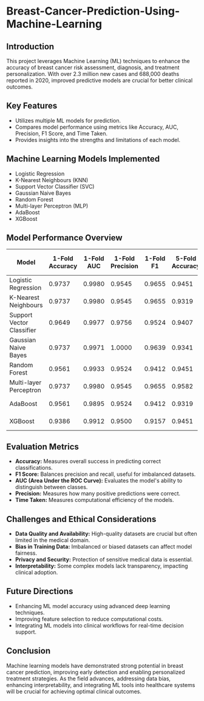 # Breast-Cancer-Prediction-Using-Machine-Learning

## Introduction
This project leverages Machine Learning (ML) techniques to enhance the accuracy of breast cancer risk assessment, diagnosis, and treatment personalization. With over 2.3 million new cases and 688,000 deaths reported in 2020, improved predictive models are crucial for better clinical outcomes.

## Key Features
- Utilizes multiple ML models for prediction.
- Compares model performance using metrics like Accuracy, AUC, Precision, F1 Score, and Time Taken.
- Provides insights into the strengths and limitations of each model.

## Machine Learning Models Implemented
- Logistic Regression
- K-Nearest Neighbours (KNN)
- Support Vector Classifier (SVC)
- Gaussian Naive Bayes
- Random Forest
- Multi-layer Perceptron (MLP)
- AdaBoost
- XGBoost

## Model Performance Overview
| Model               | 1-Fold Accuracy | 1-Fold AUC | 1-Fold Precision | 1-Fold F1 | 5-Fold Accuracy | 5-Fold AUC | 5-Fold Precision | 5-Fold F1 | Time Taken (5-Fold) |
|---------------------|-----------------|-------------|-------------------|------------|------------------|-------------|-------------------|------------|----------------------|
| Logistic Regression  | 0.9737          | 0.9980      | 0.9545            | 0.9655      | 0.9451           | 0.9980      | 0.9545            | 0.9655      | 0.74567 sec          |
| K-Nearest Neighbours | 0.9737          | 0.9980      | 0.9545            | 0.9655      | 0.9319           | 0.9902      | 0.9545            | 0.9655      | 1.04597 sec          |
| Support Vector Classifier | 0.9649     | 0.9977      | 0.9756            | 0.9524      | 0.9407           | 0.9977      | 0.9756            | 0.9524      | 1.65291 sec          |
| Gaussian Naive Bayes | 0.9737          | 0.9971      | 1.0000            | 0.9639      | 0.9341           | 0.9971      | 1.0000            | 0.9639      | 0.53282 sec          |
| Random Forest        | 0.9561          | 0.9933      | 0.9524            | 0.9412      | 0.9451           | 0.9961      | 0.9524            | 0.9412      | 1.36128 sec          |
| Multi-layer Perceptron| 0.9737         | 0.9980      | 0.9545            | 0.9655      | 0.9582           | 0.9980      | 0.9545            | 0.9655      | 6.58423 sec          |
| AdaBoost             | 0.9561          | 0.9895      | 0.9524            | 0.9412      | 0.9319           | 0.9895      | 0.9524            | 0.9412      | 0.89895 sec          |
| XGBoost              | 0.9386          | 0.9912      | 0.9500            | 0.9157      | 0.9451           | 0.9912      | 0.9500            | 0.9157      | 2.74414 sec          |

## Evaluation Metrics
- **Accuracy:** Measures overall success in predicting correct classifications.
- **F1 Score:** Balances precision and recall, useful for imbalanced datasets.
- **AUC (Area Under the ROC Curve):** Evaluates the model's ability to distinguish between classes.
- **Precision:** Measures how many positive predictions were correct.
- **Time Taken:** Measures computational efficiency of the models.

## Challenges and Ethical Considerations
- **Data Quality and Availability:** High-quality datasets are crucial but often limited in the medical domain.
- **Bias in Training Data:** Imbalanced or biased datasets can affect model fairness.
- **Privacy and Security:** Protection of sensitive medical data is essential.
- **Interpretability:** Some complex models lack transparency, impacting clinical adoption.

## Future Directions
- Enhancing ML model accuracy using advanced deep learning techniques.
- Improving feature selection to reduce computational costs.
- Integrating ML models into clinical workflows for real-time decision support.

## Conclusion
Machine learning models have demonstrated strong potential in breast cancer prediction, improving early detection and enabling personalized treatment strategies. As the field advances, addressing data bias, enhancing interpretability, and integrating ML tools into healthcare systems will be crucial for achieving optimal clinical outcomes.

